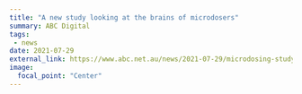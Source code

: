 ```yaml
---
title: "A new study looking at the brains of microdosers"
summary: ABC Digital
tags:
 - news
date: 2021-07-29
external_link: https://www.abc.net.au/news/2021-07-29/microdosing-study-macquarie-university-psychedelics/100324706
image:
  focal_point: "Center"
---
```

